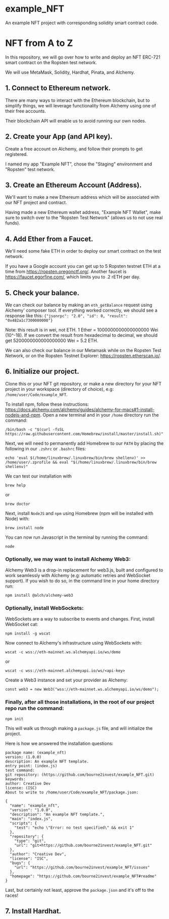 # example_NFT
An example NFT project with corresponding solidity smart contract code.

# NFT from A to Z
In this repository, we will go over how to write and deploy an NFT ERC-721 smart contract on the Ropsten test network. 

We will use MetaMask, Solidity, Hardhat, Pinata, and Alchemy.

## 1. Connect to Ethereum network.
There are many ways to interact with the Ethereum blockchain, but to simplify things, we will leverage functionality from Alchemy using one of their free accounts. 

Their blockchain API will enable us to avoid running our own nodes.

## 2. Create your App (and API key).
Create a free account on Alchemy, and follow their prompts to get registered.

I named my app "Example NFT", chose the "Staging" environment and "Ropsten" test network.

## 3. Create an Ethereum Account (Address).
We'll want to make a new Ethereum address which will be associated with our NFT project and contract.

Having made a new Ethereum wallet address, "Example NFT Wallet", make sure to switch over to the "Ropsten Test Network" (allows us to not use real funds).

## 4. Add Ether from a Faucet.
We'll need some fake ETH in order to deploy our smart contract on the test network.

If you have a Google account you can get up to 5 Ropsten testnet ETH at a time from https://ropsten.oregonctf.org/. 
Another faucet is https://faucet.egorfine.com/, which limits you to .2 rETH per day.

## 5. Check your balance.
We can check our balance by making an `eth_getBalance` request using Alchemy' composer tool.
If everything worked correctly, we should see a response like this:
`{"jsonrpc": "2.0", "id": 0, "result": "0x482a1c7300080000"}`

Note: this result is in wei, not ETH. 1 Ether = 1000000000000000000 Wei (10^-18). 
If we convert the result from hexadecimal to decimal, we should get 5200000000000000000 Wei = 5.2 ETH.

We can also check our balance in our Metamask while on the Ropsten Test Network, or on the Ropsten Testnet Explorer: https://ropsten.etherscan.io/.

## 6. Initialize our project.
Clone this or your NFT git repository, or make a new directory for your NFT project in your workspace (directory of choice), e.g: `/home/user/Code/example_NFT`.

To install npm, follow these instructions: https://docs.alchemy.com/alchemy/guides/alchemy-for-macs#1-install-nodejs-and-npm.
Open a new terminal and in your `/home` directory run the command:
```
/bin/bash -c "$(curl -fsSL https://raw.githubusercontent.com/Homebrew/install/master/install.sh)"
```

Next, we will need to permanently add Homebrew to our `PATH` by placing the following in our `.zshrc` or `.bashrc` files:
```
echo 'eval $(/home/linuxbrew/.linuxbrew/bin/brew shellenv)' >> /home/user/.zprofile && eval "$(/home/linuxbrew/.linuxbrew/bin/brew shellenv)"
```

We can test our installation with
```
brew help
```
or
```
brew doctor
```

Next, install `NodeJS` and `npm` using Homebrew (npm will be installed with Node) with:
```
brew install node
```
You can now run Javascript in the terminal by running the command:
```
node
```

### Optionally, we may want to install Alchemy Web3:
Alchemy Web3 is a drop-in replacement for web3.js, built and configured to work seamlessly with Alchemy (e.g: automatic retries and WebSocket support).
If you wish to do so, in the command line in your home directory run:
```
npm install @alch/alchemy-web3
```

### Optionally, install WebSockets:
WebSockets are a way to subscribe to events and changes. First, install WebSocket cat:
```
npm install -g wscat
```

Now connect to Alchemy's infrastructure using WebSockets with:
```
wscat -c wss://eth-mainnet.ws.alchemyapi.io/ws/demo
```
or
```
wscat -c wss://eth-mainnet.alchemyapi.io/ws/<api-key>
```
Create a Web3 instance and set your provider as Alchemy:
```
const web3 = new Web3("wss://eth-mainnet.ws.alchemyapi.io/ws/demo");
```

### Finally, after all those installations, in the root of our project repo run the command:
```
npm init
```
This will walk us through making a `package.js` file, and will initialize the project.

Here is how we answered the installation questions:
```
package name: (example_nft) 
version: (1.0.0) 
description: An example NFT template.
entry point: (index.js) 
test command: 
git repository: (https://github.com/bourne2invest/example_NFT.git) 
keywords: 
author: Creative Dev
license: (ISC) 
About to write to /home/user/Code/example_NFT/package.json:

{
  "name": "example_nft",
  "version": "1.0.0",
  "description": "An example NFT template.",
  "main": "index.js",
  "scripts": {
    "test": "echo \"Error: no test specified\" && exit 1"
  },
  "repository": {
    "type": "git",
    "url": "git+https://github.com/bourne2invest/example_NFT.git"
  },
  "author": "Creative Dev",
  "license": "ISC",
  "bugs": {
    "url": "https://github.com/bourne2invest/example_NFT/issues"
  },
  "homepage": "https://github.com/bourne2invest/example_NFT#readme"
}
```

Last, but certainly not least, approve the `package.json` and it's off to the races!

## 7. Install Hardhat.
